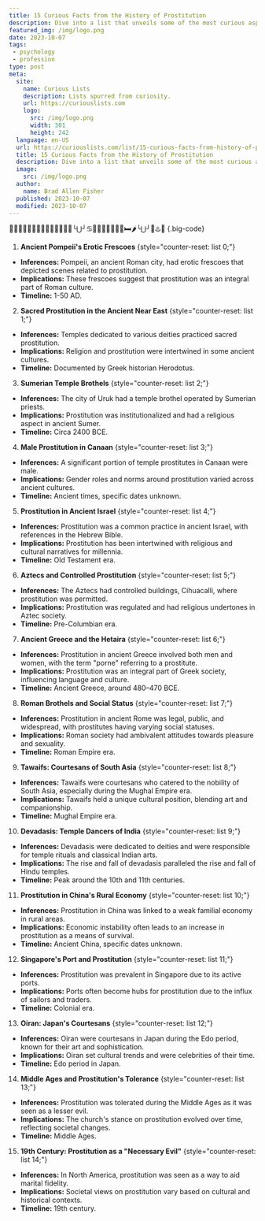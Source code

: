 ```yaml
---
title: 15 Curious Facts from the History of Prostitution
description: Dive into a list that unveils some of the most curious aspects of the world's oldest profession. Let your curiosity guide you through history.
featured_img: /img/logo.png
date: 2023-10-07
tags:
 - psychology
 - profession
type: post
meta:
  site:
    name: Curious Lists
    description: Lists spurred from curiosity.
    url: https://curiouslists.com
    logo:
      src: /img/logo.png
      width: 301
      height: 242
  language: en-US
  url: https://curiouslists.com/list/15-curious-facts-from-history-of-prostitution
  title: 15 Curious Facts from the History of Prostitution
  description: Dive into a list that unveils some of the most curious aspects of the world's oldest profession. Let your curiosity guide you through history.
  image:
    src: /img/logo.png
  author:
    name: Brad Allen Fisher
  published: 2023-10-07
  modified: 2023-10-07
---
```

🍆💦🦪👅👄🔥😏🤤🌭😈🤭💋🍑🍒╰⋃╯♋🌮🍌👉🏾👌🏼🤏🛏🌶╰⋃╯🦴♨️💋 {.big-code}

1. **Ancient Pompeii's Erotic Frescoes** {style="counter-reset: list 0;"}  
  - **Inferences:** Pompeii, an ancient Roman city, had erotic frescoes that depicted scenes related to prostitution.
  - **Implications:** These frescoes suggest that prostitution was an integral part of Roman culture.
  - **Timeline:** 1-50 AD.

2. **Sacred Prostitution in the Ancient Near East** {style="counter-reset: list 1;"}  
  - **Inferences:** Temples dedicated to various deities practiced sacred prostitution.
  - **Implications:** Religion and prostitution were intertwined in some ancient cultures.
  - **Timeline:** Documented by Greek historian Herodotus.

3. **Sumerian Temple Brothels** {style="counter-reset: list 2;"}  
  - **Inferences:** The city of Uruk had a temple brothel operated by Sumerian priests.
  - **Implications:** Prostitution was institutionalized and had a religious aspect in ancient Sumer.
  - **Timeline:** Circa 2400 BCE.

4. **Male Prostitution in Canaan** {style="counter-reset: list 3;"}  
  - **Inferences:** A significant portion of temple prostitutes in Canaan were male.
  - **Implications:** Gender roles and norms around prostitution varied across ancient cultures.
  - **Timeline:** Ancient times, specific dates unknown.

5. **Prostitution in Ancient Israel** {style="counter-reset: list 4;"}  
  - **Inferences:** Prostitution was a common practice in ancient Israel, with references in the Hebrew Bible.
  - **Implications:** Prostitution has been intertwined with religious and cultural narratives for millennia.
  - **Timeline:** Old Testament era.

6. **Aztecs and Controlled Prostitution** {style="counter-reset: list 5;"}  
  - **Inferences:** The Aztecs had controlled buildings, Cihuacalli, where prostitution was permitted.
  - **Implications:** Prostitution was regulated and had religious undertones in Aztec society.
  - **Timeline:** Pre-Columbian era.

7. **Ancient Greece and the Hetaira** {style="counter-reset: list 6;"}  
  - **Inferences:** Prostitution in ancient Greece involved both men and women, with the term "porne" referring to a prostitute.
  - **Implications:** Prostitution was an integral part of Greek society, influencing language and culture.
  - **Timeline:** Ancient Greece, around 480–470 BCE.

8. **Roman Brothels and Social Status** {style="counter-reset: list 7;"}  
  - **Inferences:** Prostitution in ancient Rome was legal, public, and widespread, with prostitutes having varying social statuses.
  - **Implications:** Roman society had ambivalent attitudes towards pleasure and sexuality.
  - **Timeline:** Roman Empire era.

9. **Tawaifs: Courtesans of South Asia** {style="counter-reset: list 8;"}  
  - **Inferences:** Tawaifs were courtesans who catered to the nobility of South Asia, especially during the Mughal Empire era.
  - **Implications:** Tawaifs held a unique cultural position, blending art and companionship.
  - **Timeline:** Mughal Empire era.

10. **Devadasis: Temple Dancers of India** {style="counter-reset: list 9;"}  
  - **Inferences:** Devadasis were dedicated to deities and were responsible for temple rituals and classical Indian arts.
  - **Implications:** The rise and fall of devadasis paralleled the rise and fall of Hindu temples.
  - **Timeline:** Peak around the 10th and 11th centuries.

11. **Prostitution in China's Rural Economy** {style="counter-reset: list 10;"}  
  - **Inferences:** Prostitution in China was linked to a weak familial economy in rural areas.
  - **Implications:** Economic instability often leads to an increase in prostitution as a means of survival.
  - **Timeline:** Ancient China, specific dates unknown.

12. **Singapore's Port and Prostitution** {style="counter-reset: list 11;"}  
  - **Inferences:** Prostitution was prevalent in Singapore due to its active ports.
  - **Implications:** Ports often become hubs for prostitution due to the influx of sailors and traders.
  - **Timeline:** Colonial era.

13. **Oiran: Japan's Courtesans** {style="counter-reset: list 12;"}  
  - **Inferences:** Oiran were courtesans in Japan during the Edo period, known for their art and sophistication.
  - **Implications:** Oiran set cultural trends and were celebrities of their time.
  - **Timeline:** Edo period in Japan.

14. **Middle Ages and Prostitution's Tolerance** {style="counter-reset: list 13;"}  
  - **Inferences:** Prostitution was tolerated during the Middle Ages as it was seen as a lesser evil.
  - **Implications:** The church's stance on prostitution evolved over time, reflecting societal changes.
  - **Timeline:** Middle Ages.

15. **19th Century: Prostitution as a "Necessary Evil"** {style="counter-reset: list 14;"}  
  - **Inferences:** In North America, prostitution was seen as a way to aid marital fidelity.
  - **Implications:** Societal views on prostitution vary based on cultural and historical contexts.
  - **Timeline:** 19th century.